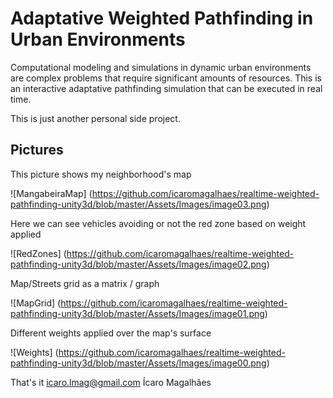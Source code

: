 # Adaptative Weighted Pathfinding in Urban Environments

Computational modeling and simulations in dynamic urban environments are complex problems that require significant amounts of resources. This is an interactive adaptative pathfinding simulation that can be executed in real time.

This is just another personal side project.

## Pictures
This picture shows my neighborhood's map

![MangabeiraMap]
(https://github.com/icaromagalhaes/realtime-weighted-pathfinding-unity3d/blob/master/Assets/Images/image03.png)

Here we can see vehicles avoiding or not the red zone based on weight applied

![RedZones]
(https://github.com/icaromagalhaes/realtime-weighted-pathfinding-unity3d/blob/master/Assets/Images/image02.png)

Map/Streets grid as a matrix / graph

![MapGrid]
(https://github.com/icaromagalhaes/realtime-weighted-pathfinding-unity3d/blob/master/Assets/Images/image01.png)

Different weights applied over the map's surface

![Weights]
(https://github.com/icaromagalhaes/realtime-weighted-pathfinding-unity3d/blob/master/Assets/Images/image00.png)

That's it
icaro.lmag@gmail.com
Ícaro Magalhães